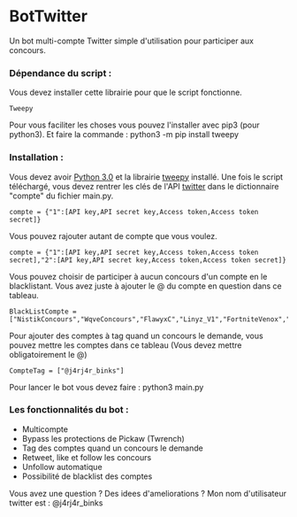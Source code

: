 # BotTwitter
Un bot multi-compte Twitter simple d'utilisation pour participer aux concours.

### Dépendance du script :

Vous devez installer cette librairie pour que le script fonctionne.
```
Tweepy
```

Pour vous faciliter les choses vous pouvez l'installer avec pip3 (pour python3).
Et faire la commande  : python3 -m pip install tweepy

### Installation :

Vous devez avoir [Python 3.0](https://www.python.org/download/releases/3.0/) et la librairie [tweepy](https://www.tweepy.org/) installé.
Une fois le script téléchargé, vous devez rentrer les clés de l'API [twitter](https://developer.twitter.com/) dans le dictionnaire "compte" du fichier main.py.
```
compte = {"1":[API key,API secret key,Access token,Access token secret]}
```
Vous pouvez rajouter autant de compte que vous voulez.
```
compte = {"1":[API key,API secret key,Access token,Access token secret],"2":[API key,API secret key,Access token,Access token secret]}
```

Vous pouvez choisir de participer à aucun concours d'un compte en le blacklistant. Vous avez juste à ajouter le @ du compte en question dans ce tableau.
```
BlackListCompte =["NistikConcours","WqveConcours","FlawyxC","Linyz_V1","FortniteVenox","TidaGameuse","YeastLeaks"]
```

Pour ajouter des comptes à tag quand un concours le demande, vous pouvez mettre les comptes dans ce tableau (Vous devez mettre obligatoirement le @) 

```
CompteTag = ["@j4rj4r_binks"]
```
Pour lancer le bot vous devez faire : python3 main.py

### Les fonctionnalités du bot :

* Multicompte
* Bypass les protections de Pickaw (Twrench)
* Tag des comptes quand un concours le demande
* Retweet, like et follow les concours
* Unfollow automatique
* Possibilité de blacklist des comptes

Vous avez une question ? Des idees d'ameliorations ?  Mon nom d'utilisateur twitter est : @j4rj4r_binks
